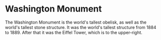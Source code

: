 # Washington Monument

The Washington Monument is the world's tallest obelisk, as well as the world's
tallest stone structure. It was the world's tallest structure from 1884 to 1889.
After that it was the Eiffel Tower, which is to the upper-right.

